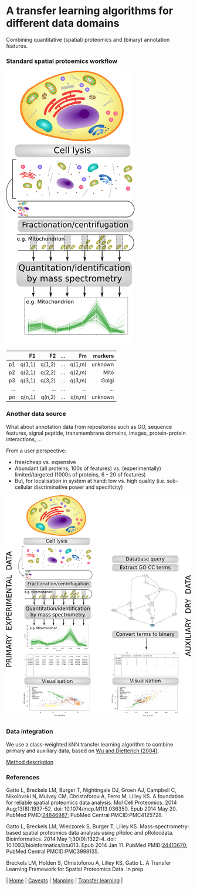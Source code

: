# A transfer learning algorithms for different data domains

Combining quantitative (spatial) proteomics and (binary) annotation
features.

### Standard spatial protoemics workflow

![Spatial proteomics workflow](./figure/workflow_primary.png)


|     | F1   | F2   | ...  | Fm   |  markers   |
|----:|-----:|-----:|-----:|-----:|-----------:|
| p1  |q(1,1)|q(1,2)| ...  |q(1,m)| unknown    |
| p2  |q(2,1)|q(2,2)| ...  |q(2,m)| Mito       |
| p3  |q(3,1)|q(3,2)| ...  |q(3,m)| Golgi      |
| ... | ...  | ...  | ...  | ...  | ...        |
| pn  |q(n,1)|q(n,2)| ...  |q(n,m)| unknown    |


### Another data source

What about annotation data from repositories such as GO, sequence
features, signal peptide, transmembrane domains, images,
protein-protein interactions, ...

From a user perspective:

- free/cheap vs. expensive
- Abundant (all proteins, 100s of features) vs. (experimentally)
  limited/targeted (1000s of proteins, 6 - 20 of features)
- But, for localisation in system at hand: low vs. high quality
  (i.e. sub-cellular discriminative power and specificity)

![Dual proteomics workflow](./figure/workflow.png)

### Data integration

We use a class-weighted kNN transfer learning algorithm to combine
primary and auxiliary data, based on
[Wu and Dietterich (2004)](http://citeseer.ist.psu.edu/viewdoc/summary?doi=10.1.1.94.594).

[Method description](https://github.com/ComputationalProteomicsUnit/Intro-Integ-Omics-Prot/blob/master/thetatut.pdf?raw=true)



### References

Gatto L, Breckels LM, Burger T, Nightingale DJ, Groen AJ, Campbell C,
Nikolovski N, Mulvey CM, Christoforou A, Ferro M, Lilley KS. A
foundation for reliable spatial proteomics data analysis. Mol Cell
Proteomics. 2014 Aug;13(8):1937-52. doi: 10.1074/mcp.M113.036350. Epub
2014 May 20. PubMed
PMID:[24846987](http://www.ncbi.nlm.nih.gov/pubmed/24846987); PubMed
Central PMCID:PMC4125728.


Gatto L, Breckels LM, Wieczorek S, Burger T, Lilley KS.
Mass-spectrometry-based spatial proteomics data analysis using pRoloc
and pRolocdata. Bioinformatics. 2014 May 1;30(9):1322-4. doi:
10.1093/bioinformatics/btu013. Epub 2014 Jan 11. PubMed
PMID:[24413670](http://www.ncbi.nlm.nih.gov/pubmed/24413670); PubMed
Central PMCID:PMC3998135.


Breckels LM, Holden S, Christoforou A, Lilley KS, Gatto L. A Transfer
Learning Framework for Spatial Proteomics Data. In prep.


| [Home](./README.md) | [Caveats](./Caveats.md) | [Mapping](./mapping.md) | [Transfer learning](./transfer-learning.md) |
